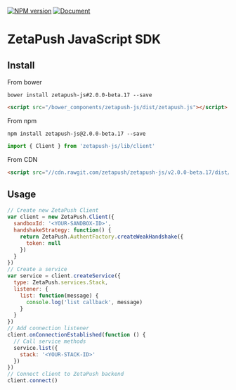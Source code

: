 [![NPM version][npm-version-image]][npm-url]
[![Document][doc-version-image]][doc-url]

# ZetaPush JavaScript SDK

## Install

From bower

```console
bower install zetapush-js#2.0.0-beta.17 --save
```

```html
<script src="/bower_components/zetapush-js/dist/zetapush.js"></script>
```

From npm

```console
npm install zetapush-js@2.0.0-beta.17 --save
```

```js
import { Client } from 'zetapush-js/lib/client'
```

From CDN

```html
<script src="//cdn.rawgit.com/zetapush/zetapush-js/v2.0.0-beta.17/dist/zetapush.js"></script>
```

## Usage

```js
// Create new ZetaPush Client
var client = new ZetaPush.Client({
  sandboxId: '<YOUR-SANDBOX-ID>',
  handshakeStrategy: function() {
    return ZetaPush.AuthentFactory.createWeakHandshake({
      token: null
    })
  }
})
// Create a service
var service = client.createService({
  type: ZetaPush.services.Stack,
  listener: {
    list: function(message) {
      console.log('list callback', message)
    }
  }
})
// Add connection listener
client.onConnectionEstablished(function () {
  // Call service methods
  service.list({
    stack: '<YOUR-STACK-ID>'
  })
})
// Connect client to ZetaPush backend
client.connect()
```

[npm-version-image]: http://img.shields.io/npm/v/zetapush-js.svg?style=flat-square
[npm-url]: https://npmjs.org/package/zetapush-js

[doc-version-image]: http://zetapush.github.io/zetapush-js/badge.svg?t=0
[doc-url]: http://zetapush.github.io/zetapush-js/
